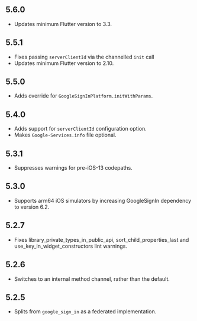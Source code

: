 ## 5.6.0

* Updates minimum Flutter version to 3.3.

## 5.5.1

* Fixes passing `serverClientId` via the channelled `init` call
* Updates minimum Flutter version to 2.10.

## 5.5.0

* Adds override for `GoogleSignInPlatform.initWithParams`.

## 5.4.0

* Adds support for `serverClientId` configuration option.
* Makes `Google-Services.info` file optional.

## 5.3.1

* Suppresses warnings for pre-iOS-13 codepaths.

## 5.3.0

* Supports arm64 iOS simulators by increasing GoogleSignIn dependency to version 6.2.

## 5.2.7

* Fixes library_private_types_in_public_api, sort_child_properties_last and use_key_in_widget_constructors
  lint warnings.

## 5.2.6

* Switches to an internal method channel, rather than the default.

## 5.2.5

* Splits from `google_sign_in` as a federated implementation.
